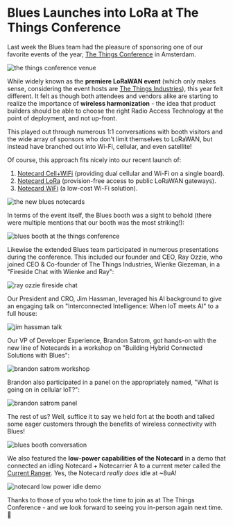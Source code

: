 # Blues Launches into LoRa at The Things Conference

Last week the Blues team had the pleasure of sponsoring one of our favorite events of the year, [The Things Conference](https://www.thethingsconference.com/) in Amsterdam.

![the things conference venue](ttc.jpg)

While widely known as the **premiere LoRaWAN event** (which only makes sense, considering the event hosts are [The Things Industries](https://www.thethingsindustries.com/)), this year felt different. It felt as though both attendees and vendors alike are starting to realize the importance of **wireless harmonization** - the idea that product builders should be able to choose the right Radio Access Technology at the point of deployment, and not up-front.

This played out through numerous 1:1 conversations with booth visitors and the wide array of sponsors who don't limit themselves to LoRaWAN, but instead have branched out into Wi-Fi, cellular, and even satellite!

Of course, this approach fits nicely into our recent launch of:

1. [Notecard Cell+WiFi](https://shop.blues.io/products/notecard-cell-wifi) (providing dual cellular and Wi-Fi on a single board).
2. [Notecard LoRa](https://shop.blues.io/products/notecard-lora) (provision-free access to public LoRaWAN gateways).
3. [Notecard WiFi](https://shop.blues.io/products/wifi-notecard) (a low-cost Wi-Fi solution).

![the new blues notecards](new-notecards.png)

In terms of the event itself, the Blues booth was a sight to behold (there were multiple mentions that our booth was the most striking!):

![blues booth at the things conference](blues-booth.jpg)

Likewise the extended Blues team participated in numerous presentations during the conference. This included our founder and CEO, Ray Ozzie, who joined CEO & Co-founder of The Things Industries, Wienke Giezeman, in a "Fireside Chat with Wienke and Ray":

![ray ozzie fireside chat](ray-ozzie.jpg)

Our President and CRO, Jim Hassman, leveraged his AI background to give an engaging talk on "Interconnected Intelligence: When IoT meets AI" to a full house:

![jim hassman talk](jim-hassman.jpg)

Our VP of Developer Experience, Brandon Satrom, got hands-on with the new line of Notecards in a workshop on "Building Hybrid Connected Solutions with Blues":

![brandon satrom workshop](brandon-workshop.jpg)

Brandon also participated in a panel on the appropriately named, "What is going on in cellular IoT?":

![brandon satrom panel](brandon-panel.jpg)

The rest of us? Well, suffice it to say we held fort at the booth and talked some eager customers through the benefits of wireless connectivity with Blues!

![blues booth conversation](blues-booth-conversation.jpg)

We also featured the **low-power capabilities of the Notecard** in a demo that connected an idling Notecard + Notecarrier A to a current meter called the [Current Ranger](https://lowpowerlab.com/guide/currentranger/). Yes, the Notecard _really does_ idle at ~8uA!

![notecard low power idle demo](notecard-current-ranger.jpg)

Thanks to those of you who took the time to join as at The Things Conference - and we look forward to seeing you in-person again next time. 💙
